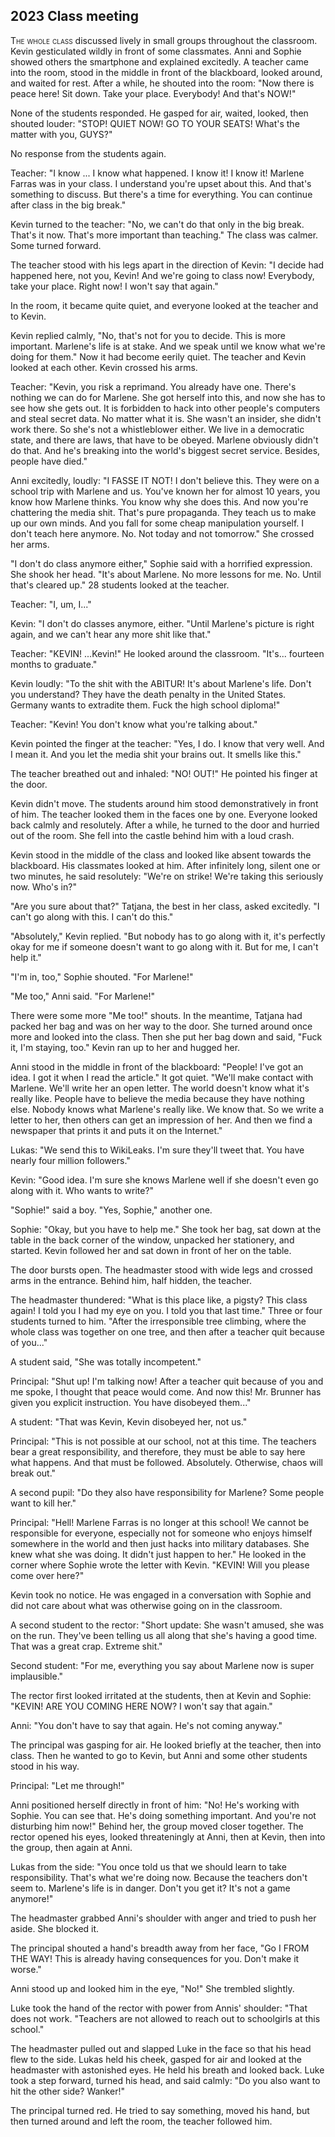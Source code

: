 
## **2023** Class meeting

<span style="font-variant:small-caps;">The whole class</span> discussed lively in small groups throughout the classroom.
Kevin gesticulated wildly in front of some classmates.
Anni and Sophie showed others the smartphone and explained excitedly.
A teacher came into the room, stood in the middle in front of the blackboard, looked around, and waited for rest.
After a while, he shouted into the room: "Now there is peace here!
Sit down.
Take your place.
Everybody!
And that's NOW!"

None of the students responded.
He gasped for air, waited, looked, then shouted louder: "STOP!
QUIET NOW! GO TO YOUR SEATS!
What's the matter with you, GUYS?"

No response from the students again.

Teacher: "I know ... I know what happened.
I know it! I know it!
Marlene Farras was in your class.
I understand you're upset about this.
And that's something to discuss.
But there's a time for everything.
You can continue after class in the big break."

Kevin turned to the teacher: "No, we can't do that only in the big break.
That's it now.
That's more important than teaching."
The class was calmer.
Some turned forward.

The teacher stood with his legs apart in the direction of Kevin: "I decide had happened here, not you, Kevin!
And we're going to class now!
Everybody, take your place.
Right now!
I won't say that again."

In the room, it became quite quiet, and everyone looked at the teacher and to Kevin.

Kevin replied calmly, "No, that's not for you to decide.
This is more important.
Marlene's life is at stake.
And we speak until we know what we're doing for them."
Now it had become eerily quiet.
The teacher and Kevin looked at each other.
Kevin crossed his arms.

Teacher: "Kevin, you risk a reprimand.
You already have one.
There's nothing we can do for Marlene.
She got herself into this, and now she has to see how she gets out.
It is forbidden to hack into other people's computers and steal secret data.
No matter what it is.
She wasn't an insider, she didn't work there.
So she's not a whistleblower either.
We live in a democratic state, and there are laws, that have to be obeyed.
Marlene obviously didn't do that.
And he's breaking into the world's biggest secret service.
Besides, people have died."

Anni excitedly, loudly: "I FASSE IT NOT!
I don't believe this.
They were on a school trip with Marlene and us.
You've known her for almost 10 years, you know how Marlene thinks.
You know why she does this.
And now you're chattering the media shit.
That's pure propaganda.
They teach us to make up our own minds.
And you fall for some cheap manipulation yourself.
I don't teach here anymore.
No.
Not today and not tomorrow."
She crossed her arms.

"I don't do class anymore either," Sophie said with a horrified expression.
She shook her head.
"It's about Marlene.
No more lessons for me.
No.
Until that's cleared up."
28 students looked at the teacher.

Teacher: "I, um, I..."

Kevin: "I don't do classes anymore, either.
"Until Marlene's picture is right again, and we can't hear any more shit like that."

Teacher: "KEVIN! ...Kevin!"
He looked around the classroom.
"It's... fourteen months to graduate."

Kevin loudly: "To the shit with the ABITUR!
It's about Marlene's life.
Don't you understand?
They have the death penalty in the United States.
Germany wants to extradite them.
Fuck the high school diploma!"

Teacher: "Kevin!
You don't know what you're talking about."

Kevin pointed the finger at the teacher:
"Yes, I do. I know that very well.
And I mean it.
And you let the media shit your brains out.
It smells like this."

The teacher breathed out and inhaled: "NO! OUT!"
He pointed his finger at the door.

Kevin didn't move.
The students around him stood demonstratively in front of him.
The teacher looked them in the faces one by one.
Everyone looked back calmly and resolutely.
After a while, he turned to the door and hurried out of the room.
She fell into the castle behind him with a loud crash.

Kevin stood in the middle of the class and looked like absent towards the blackboard.
His classmates looked at him.
After infinitely long, silent one or two minutes, he said resolutely:
"We're on strike!
We're taking this seriously now.
Who's in?"

"Are you sure about that?" Tatjana, the best in her class, asked excitedly.
"I can't go along with this.
I can't do this."

"Absolutely," Kevin replied.
"But nobody has to go along with it, it's perfectly okay for me if someone doesn't want to go along with it.
But for me, I can't help it."

"I'm in, too," Sophie shouted.
"For Marlene!"

"Me too," Anni said.
"For Marlene!"

There were some more "Me too!" shouts.
In the meantime, Tatjana had packed her bag and was on her way to the door.
She turned around once more and looked into the class.
Then she put her bag down and said, "Fuck it, I'm staying, too."
Kevin ran up to her and hugged her.

Anni stood in the middle in front of the blackboard: "People!
I've got an idea.
I got it when I read the article."
It got quiet.
"We'll make contact with Marlene.
We'll write her an open letter.
The world doesn't know what it's really like.
People have to believe the media because they have nothing else.
Nobody knows what Marlene's really like.
We know that.
So we write a letter to her, then others can get an impression of her.
And then we find a newspaper that prints it and puts it on the Internet."

Lukas: "We send this to WikiLeaks.
I'm sure they'll tweet that.
You have nearly four million followers."

Kevin: "Good idea.
I'm sure she knows Marlene well if she doesn't even go along with it.
Who wants to write?"

"Sophie!" said a boy.
"Yes, Sophie," another one.

Sophie: "Okay, but you have to help me."
She took her bag, sat down at the table in the back corner of the window, unpacked her stationery, and started.
Kevin followed her and sat down in front of her on the table.

The door bursts open.
The headmaster stood with wide legs and crossed arms in the entrance.
Behind him, half hidden, the teacher.

The headmaster thundered: "What is this place like, a pigsty?
This class again!
I told you I had my eye on you.
I told you that last time."
Three or four students turned to him.
"After the irresponsible tree climbing, where the whole class was together on one tree, and then after a teacher quit because of you..."

A student said, "She was totally incompetent."

Principal: "Shut up!
I'm talking now!
After a teacher quit because of you and me spoke, I thought that peace would come.
And now this!
Mr. Brunner has given you explicit instruction.
You have disobeyed them..."

A student: "That was Kevin, Kevin disobeyed her, not us."

Principal: "This is not possible at our school, not at this time.
The teachers bear a great responsibility, and therefore, they must be able to say here what happens.
And that must be followed.
Absolutely.
Otherwise, chaos will break out."

A second pupil: "Do they also have responsibility for Marlene?
Some people want to kill her."

Principal: "Hell!
Marlene Farras is no longer at this school!
We cannot be responsible for everyone, especially not for someone who enjoys himself somewhere in the world and then just hacks into military databases.
She knew what she was doing.
It didn't just happen to her."
He looked in the corner where Sophie wrote the letter with Kevin.
"KEVIN! Will you please come over here?"

Kevin took no notice.
He was engaged in a conversation with Sophie and did not care about what was otherwise going on in the classroom.

A second student to the rector: "Short update: She wasn't amused, she was on the run.
They've been telling us all along that she's having a good time.
That was a great crap.
Extreme shit."

Second student: "For me, everything you say about Marlene now is super implausible."

The rector first looked irritated at the students, then at Kevin and Sophie: "KEVIN!
ARE YOU COMING HERE NOW?
I won't say that again."

Anni: "You don't have to say that again.
He's not coming anyway."

The principal was gasping for air.
He looked briefly at the teacher, then into class.
Then he wanted to go to Kevin, but Anni and some other students stood in his way.

Principal: "Let me through!"

Anni positioned herself directly in front of him: "No!
He's working with Sophie.
You can see that.
He's doing something important.
And you're not disturbing him now!"
Behind her, the group moved closer together.
The rector opened his eyes, looked threateningly at Anni, then at Kevin, then into the group, then again at Anni.

Lukas from the side: "You once told us that we should learn to take responsibility.
That's what we're doing now.
Because the teachers don't seem to.
Marlene's life is in danger.
Don't you get it?
It's not a game anymore!"

The headmaster grabbed Anni's shoulder with anger and tried to push her aside.
She blocked it.

The principal shouted a hand's breadth away from her face, "Go I FROM THE WAY!
This is already having consequences for you.
Don't make it worse."

Anni stood up and looked him in the eye, "No!" She trembled slightly.

Luke took the hand of the rector with power from Annis' shoulder: "That does not work.
"Teachers are not allowed to reach out to schoolgirls at this school."

The headmaster pulled out and slapped Luke in the face so that his head flew to the side.
Lukas held his cheek, gasped for air and looked at the headmaster with astonished eyes.
He held his breath and looked back.
Luke took a step forward, turned his head, and said calmly: "Do you also want to hit the other side? Wanker!"

The principal turned red.
He tried to say something, moved his hand, but then turned around and left the room, the teacher followed him.

